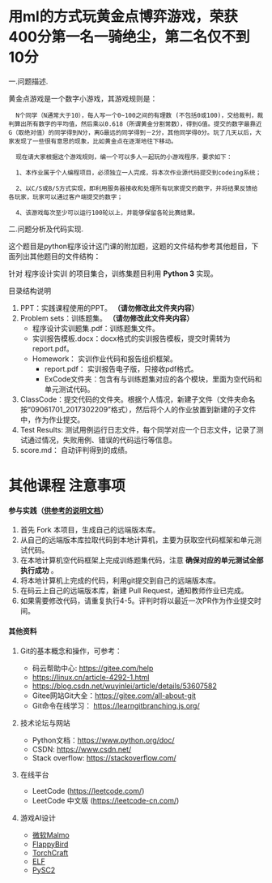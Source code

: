 # 用ml的方式玩黄金点博弈游戏，荣获400分第一名一骑绝尘，第二名仅不到10分
一.问题描述.

 黄金点游戏是一个数字小游戏，其游戏规则是：

      N个同学（N通常大于10），每人写一个0~100之间的有理数 (不包括0或100)，交给裁判，裁判算出所有数字的平均值，然后乘以0.618（所谓黄金分割常数），得到G值。提交的数字最靠近G（取绝对值）的同学得到N分，离G最远的同学得到－2分，其他同学得0分。玩了几天以后，大家发现了一些很有意思的现象，比如黄金点在逐渐地往下移动。

      现在请大家根据这个游戏规则，编一个可以多人一起玩的小游戏程序，要求如下：

      1、本作业属于个人编程项目，必须独立一人完成，将本次作业源代码提交到codeing系统；

      2、以C/S或B/S方式实现，即利用服务器接收和处理所有玩家提交的数字，并将结果反馈给各玩家，玩家可以通过客户端提交的数字；
      
      4、该游戏每次至少可以运行100轮以上，并能够保留各轮比赛结果。

二.问题分析及代码实现.

这个题目是python程序设计这门课的附加题，这题的文件结构参考其他题目，下面列出其他题目的文件结构：

针对 程序设计实训 的项目集合，训练集题目利用  **Python 3**  实现。

 目录结构说明    
1. PPT：实践课程使用的PPT。 **（请勿修改此文件夹内容）** 
2. Problem sets：训练题集。 **（请勿修改此文件夹内容）** 
    - 程序设计实训题集.pdf：训练题集文件。
    - 实训报告模板.docx：docx格式的实训报告模板，提交时需转为report.pdf。
    - Homework： 实训作业代码和报告组织框架。
        - report.pdf： 实训报告电子版，只接收pdf格式。
        - ExCode文件夹：包含有与训练题集对应的各个模块，里面为空代码和单元测试代码。
3. ClassCode：提交代码的文件夹。根据个人情况，新建子文件（文件夹命名按“09061701_2017302209”格式），然后将个人的作业放置到新建的子文件中，作为作业提交。
4. Test Results: 测试用例运行日志文件，每个同学对应一个日志文件，记录了测试通过情况，失败用例、错误的代码运行等信息。
5. score.md： 自动评判得到的成绩。
# 其他课程 注意事项
#### 参与实践（[供参考的说明文档](https://gitee.com/shawn904courses/dashboard/wikis/shawn904courses%2Fcode_cloud_simple_tutorial?doc_id=173637&sort_id=780353)）

1. 首先 Fork 本项目，生成自己的远端版本库。
2. 从自己的远端版本库拉取代码到本地计算机，主要为获取空代码框架和单元测试代码。
3. 在本地计算机空代码框架上完成训练题集代码，注意 **确保对应的单元测试全部执行成功** 。
4. 将本地计算机上完成的代码，利用git提交到自己的远端版本库。
5. 在码云上自己的远端版本库，新建 Pull Request，通知教师作业已完成。
6. 如果需要修改代码，请重复执行4-5。评判时将以最近一次PR作为作业提交时间。



#### 其他资料

1. Git的基本概念和操作，可参考： 
    - 码云帮助中心: https://gitee.com/help
    - https://linux.cn/article-4292-1.html
    - https://blog.csdn.net/wuyinlei/article/details/53607582
    - Gitee网站Git大全：https://gitee.com/all-about-git
    - Git命令在线学习： https://learngitbranching.js.org/

2. 技术论坛与网站 
    - Python文档：https://www.python.org/doc/
    - CSDN: https://www.csdn.net/
    - Stack overflow: https://stackoverflow.com/

3. 在线平台 
    - LeetCode (https://leetcode.com/)
    - LeetCode 中文版 (https://leetcode-cn.com/)

4. 游戏AI设计 
    - [微软Malmo](https://www.microsoft.com/en-us/research/project/project-malmo/)
    - [FlappyBird](https://github.com/yenchenlin/DeepLearningFlappyBird)
    - [TorchCraft](https://github.com/TorchCraft/TorchCraft)
    - [ELF](https://github.com/pytorch/ELF)
    - [PySC2](https://github.com/deepmind/pysc2)
